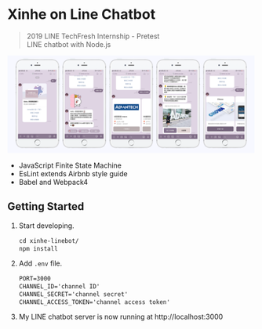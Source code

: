 # Xinhe on Line Chatbot
> 2019 LINE TechFresh Internship - Pretest <br />
> LINE chatbot with Node.js

<img src="./screenshot.png" />

- JavaScript Finite State Machine
- EsLint extends Airbnb style guide
- Babel and Webpack4

## Getting Started
1. Start developing.
    ```
    cd xinhe-linebot/
    npm install
    ```
2. Add `.env` file.
    ```
    PORT=3000
    CHANNEL_ID='channel ID'
    CHANNEL_SECRET='channel secret'
    CHANNEL_ACCESS_TOKEN='channel access token'
    ```
3. My LINE chatbot server is now running at http://localhost:3000